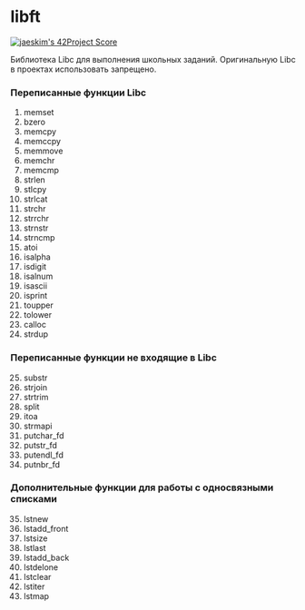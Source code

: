 # libft
[![jaeskim's 42Project Score](https://badge42.herokuapp.com/api/project/lvallie/Libft)](https://github.com/ifeel3/libft)

Библиотека Libc для выполнения школьных заданий. Оригинальную Libc в проектах использовать запрещено.

### Переписанные функции Libc

1. memset
2. bzero
3. memcpy
4. memccpy
5. memmove
6. memchr
7. memcmp
8. strlen
9. stlcpy
10. strlcat
11. strchr
12. strrchr
13. strnstr
14. strncmp
15. atoi
16. isalpha
17. isdigit
18. isalnum
19. isascii
20. isprint
21. toupper
22. tolower
23. calloc
24. strdup

### Переписанные функции не входящие в Libc

25. substr
26. strjoin
27. strtrim
28. split
29. itoa
30. strmapi
31. putchar_fd
32. putstr_fd
33. putendl_fd
34. putnbr_fd

### Дополнительные функции для работы с односвязными списками

35. lstnew
36. lstadd_front
37. lstsize
38. lstlast
39. lstadd_back
40. lstdelone
41. lstclear
42. lstiter
43. lstmap
